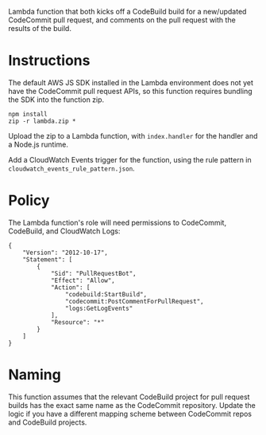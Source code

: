 Lambda function that both kicks off a CodeBuild build for a new/updated CodeCommit pull request, and comments on the pull request with the results of the build.

# Instructions

The default AWS JS SDK installed in the Lambda environment does not yet have the CodeCommit pull request APIs, so this function requires bundling the SDK into the function zip.
```
npm install
zip -r lambda.zip *
```

Upload the zip to a Lambda function, with `index.handler` for the handler and a Node.js runtime.

Add a CloudWatch Events trigger for the function, using the rule pattern in `cloudwatch_events_rule_pattern.json`.

# Policy

The Lambda function's role will need permissions to CodeCommit, CodeBuild, and CloudWatch Logs:

```
{
    "Version": "2012-10-17",
    "Statement": [
        {
            "Sid": "PullRequestBot",
            "Effect": "Allow",
            "Action": [
                "codebuild:StartBuild",
                "codecommit:PostCommentForPullRequest",
                "logs:GetLogEvents"
            ],
            "Resource": "*"
        }
    ]
}
```

# Naming

This function assumes that the relevant CodeBuild project for pull request builds has the exact same name as the CodeCommit repository.  Update the logic if you have a different mapping scheme between CodeCommit repos and CodeBuild projects.